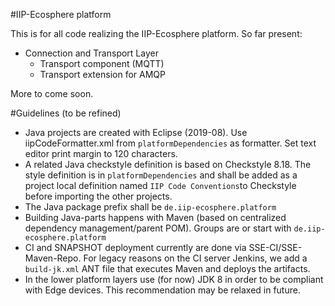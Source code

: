 #IIP-Ecosphere platform

This is for all code realizing the IIP-Ecosphere platform. So far present:
* Connection and Transport Layer
    * Transport component (MQTT)
    * Transport extension for AMQP

More to come soon. 

#Guidelines (to be refined)
* Java projects are created with Eclipse (2019-08). Use iipCodeFormatter.xml
  from ``platformDependencies`` as formatter. Set text editor print margin to
  120 characters.
* A related Java checkstyle definition is based on Checkstyle 8.18. The style 
  definition is in ``platformDependencies`` and shall be added as a project 
  local definition named ``IIP Code Conventions``to Checkstyle before importing 
  the other projects.
* The Java package prefix shall be ``de.iip-ecosphere.platform``
* Building Java-parts happens with Maven (based on centralized dependency 
  management/parent POM). Groups are or start with ``de.iip-ecosphere.platform``
* CI and SNAPSHOT deployment currently are done via SSE-CI/SSE-Maven-Repo. 
  For legacy reasons on the CI server Jenkins, we add a ``build-jk.xml`` ANT 
  file that executes Maven and deploys the artifacts.
* In the lower platform layers use (for now) JDK 8 in order to be compliant
  with Edge devices. This recommendation may be relaxed in future.
